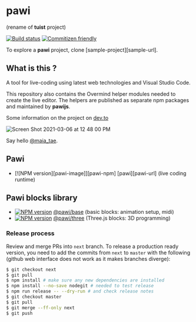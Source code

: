 # pawi

(rename of **tuist** project)

[![Build status][travis-image]][travis-url]
[![Commitizen friendly][commitizen-image]][commitizen-url]

[travis-image]: https://img.shields.io/travis/pawijs/pawi.svg?style=flat
[travis-url]: https://travis-ci.org/pawijs/pawi
[commitizen-image]: https://img.shields.io/badge/commitizen-friendly-brightgreen.svg?style=flat
[commitizen-url]: http://commitizen.github.io/cz-cli/

To explore a **pawi** project, clone [sample-project][sample-url].

## What is this ?

A tool for live-coding using latest web technologies and Visual Studio Code.

This repository also contains the Overmind helper modules needed to create
the live editor. The helpers are published as separate npm packages and
maintained by **pawijs**.

Some information on the project on [dev.to](https://dev.to/maia_tae/visual-live-coding-proof-of-concept-1o7l)

![Screen Shot 2021-03-06 at 12 48 00 PM](https://user-images.githubusercontent.com/79422935/110215961-6cb76400-7e7a-11eb-8bd0-ae03060a9b7a.png)

Say hello [@maia_tae](https://twitter.com/maia_tae).

## Pawi

- [![NPM version][pawi-image]][pawi-npm] [pawi][pawi-url]
  (live coding runtime)

## Pawi blocks library

- [![NPM version][base-image]][base-npm] [@pawi/base][base-url]
  (basic blocks: animation setup, midi)
- [![NPM version][three-image]][three-npm] [@pawi/three][three-url]
  (Three.js blocks: 3D programming)

[base-url]: https://github.com/pawijs/pawi/tree/next/packages/@pawi/base
[base-image]: https://img.shields.io/npm/v/@pawi/base.svg?style=flat
[base-npm]: https://npmjs.org/package/@pawi/base
[three-url]: https://github.com/pawijs/pawi/tree/next/packages/@pawi/three
[three-image]: https://img.shields.io/npm/v/@pawi/three.svg?style=flat
[three-npm]: https://npmjs.org/package/@pawi/three

### Release process

Review and merge PRs into `next` branch. To release a production ready version, you need
to add the commits from `next` to `master` with the following (github web interface does not
work as it makes branches diverge):

```sh
$ git checkout next
$ git pull
$ npm install # make sure any new dependencies are installed
$ npm install --no-save nodegit # needed to test release
$ npm run release -- --dry-run # and check release notes
$ git checkout master
$ git pull
$ git merge --ff-only next
$ git push
```
